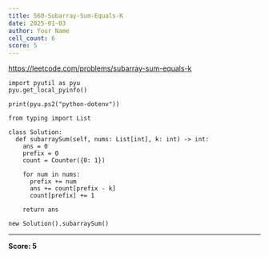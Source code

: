 ```yaml
---
title: 560-Subarray-Sum-Equals-K
date: 2025-01-03
author: Your Name
cell_count: 6
score: 5
---
```


https://leetcode.com/problems/subarray-sum-equals-k


```
import pyutil as pyu
pyu.get_local_pyinfo()
```


```
print(pyu.ps2("python-dotenv"))
```


```
from typing import List
```


```
class Solution:
  def subarraySum(self, nums: List[int], k: int) -> int:
    ans = 0
    prefix = 0
    count = Counter({0: 1})

    for num in nums:
      prefix += num
      ans += count[prefix - k]
      count[prefix] += 1

    return ans
```


```
new Solution().subarraySum()
```


---
**Score: 5**